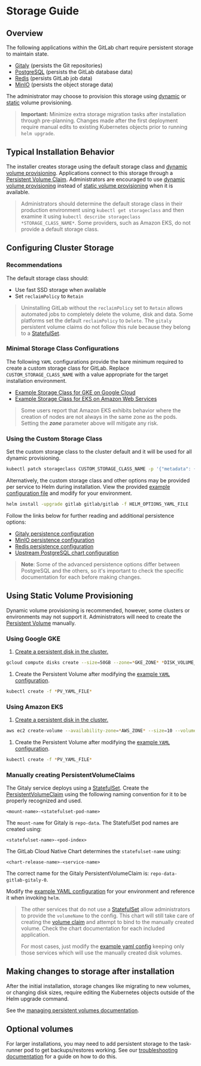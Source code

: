 # Storage Guide

## Overview

The following applications within the GitLab chart require persistent storage to maintain state.

- [Gitaly](../charts/gitlab/gitaly/index.md) (persists the Git repositories)
- [PostgreSQL](https://github.com/bitnami/charts/tree/master/bitnami/postgresql) (persists the GitLab database data)
- [Redis](https://github.com/bitnami/charts/tree/master/bitnami/redis) (persists GitLab job data)
- [MinIO](../charts/minio/index.md) (persists the object storage data)

The administrator may choose to provision this storage using [dynamic][] or [static][] volume provisioning.

> **Important:** Minimize extra storage migration tasks after installation through pre-planning. Changes made
> after the first deployment require manual edits to existing Kubernetes objects prior to running `helm upgrade`.

## Typical Installation Behavior

The installer creates storage using the default storage class and [dynamic volume provisioning][dynamic]. Applications
connect to this storage through a [Persistent Volume Claim][pvc]. Administrators are encouraged to use [dynamic volume provisioning][dynamic]
instead of [static volume provisioning][static] when it is available.

> Administrators should determine the default storage class in their production environment using `kubectl get storageclass`
> and then examine it using `kubectl describe storageclass *STORAGE_CLASS_NAME*`. Some providers, such as Amazon EKS, do not provide a default storage class.

## Configuring Cluster Storage

### Recommendations

The default storage class should:

- Use fast SSD storage when available
- Set `reclaimPolicy` to `Retain`

> Uninstalling GitLab without the `reclaimPolicy` set to `Retain` allows automated jobs to completely delete the volume, disk and data.
> Some platforms set the default `reclaimPolicy` to `Delete`. The `gitaly` persistent volume claims do not follow this rule because
> they belong to a [StatefulSet][].

### Minimal Storage Class Configurations

The following `YAML` configurations provide the bare minimum required to create a custom storage class for GitLab. Replace
`CUSTOM_STORAGE_CLASS_NAME` with a value appropriate for the target installation environment.

- [Example Storage Class for GKE on Google Cloud](https://gitlab.com/gitlab-org/charts/gitlab/blob/master/examples/storage/gke_storage_class.yml)
- [Example Storage Class for EKS on Amazon Web Services](https://gitlab.com/gitlab-org/charts/gitlab/blob/master/examples/storage/eks_storage_class.yml)

> Some users report that Amazon EKS exhibits behavior where the creation of nodes are not always
> in the same zone as the pods. Setting the ***zone*** parameter above will mitigate any risk.

### Using the Custom Storage Class

Set the custom storage class to the cluster default and it will be used for all dynamic provisioning.

```sh
kubectl patch storageclass CUSTOM_STORAGE_CLASS_NAME -p '{"metadata": {"annotations":{"storageclass.kubernetes.io/is-default-class":"true"}}}'
```

Alternatively, the custom storage class and other options may be provided per service to Helm during installation. View
the provided [example configuration file](https://gitlab.com/gitlab-org/charts/gitlab/blob/master/examples/storage/helm_options.yml) and modify for your environment.

```sh
helm install -upgrade gitlab gitlab/gitlab -f HELM_OPTIONS_YAML_FILE
```

Follow the links below for further reading and additional persistence options:

- [Gitaly persistence configuration](../charts/gitlab/gitaly/index.md#git-repository-persistence)
- [MinIO persistence configuration](../charts/minio/index.md#persistence)
- [Redis persistence configuration](https://github.com/bitnami/charts/tree/master/bitnami/redis#persistence)
- [Upstream PostgreSQL chart configuration](https://github.com/bitnami/charts/tree/master/bitnami/postgresql#configuration-and-installation-details)

> **Note**: Some of the advanced persistence options differ between PostgreSQL and the others, so it's important to check
> the specific documentation for each before making changes.

## Using Static Volume Provisioning

Dynamic volume provisioning is recommended, however, some clusters or environments may not support it. Administrators
will need to create the [Persistent Volume][pv] manually.

### Using Google GKE

1. [Create a persistent disk in the cluster.](https://kubernetes.io/docs/concepts/storage/volumes/#creating-a-pd)

```sh
gcloud compute disks create --size=50GB --zone=*GKE_ZONE* *DISK_VOLUME_NAME*
```

1. Create the Persistent Volume after modifying the [example `YAML` configuration](https://gitlab.com/gitlab-org/charts/gitlab/blob/master/examples/storage/gke_pv_example.yml).

```sh
kubectl create -f *PV_YAML_FILE*
```

### Using Amazon EKS

1. [Create a persistent disk in the cluster.](https://kubernetes.io/docs/concepts/storage/volumes/#creating-an-ebs-volume)

```sh
aws ec2 create-volume --availability-zone=*AWS_ZONE* --size=10 --volume-type=gp2
```

1. Create the Persistent Volume after modifying the [example `YAML` configuration](https://gitlab.com/gitlab-org/charts/gitlab/blob/master/examples/storage/eks_pv_example.yml).

```sh
kubectl create -f *PV_YAML_FILE*
```

### Manually creating PersistentVolumeClaims

The Gitaly service deploys using a [StatefulSet][]. Create the [PersistentVolumeClaim][pvc]
using the following naming convention for it to be properly recognized and used.

```plaintext
<mount-name>-<statefulset-pod-name>
```

The `mount-name` for Gitaly is `repo-data`. The StatefulSet pod names are created using:

```plaintext
<statefulset-name>-<pod-index>
```

The GitLab Cloud Native Chart determines the `statefulset-name` using:

```plaintext
<chart-release-name>-<service-name>
```

The correct name for the Gitaly PersistentVolumeClaim is: `repo-data-gitlab-gitaly-0`.

Modify the [example YAML configuration](https://gitlab.com/gitlab-org/charts/gitlab/blob/master/examples/storage/gitaly_persistent_volume_claim.yml) for your environment and reference it when invoking `helm`.

> The other services that do not use a [StatefulSet][] allow administrators to provide the `volumeName`
> to the config. This chart will still take care of creating the [volume claim][pvc] and attempt to bind
> to the manually created volume. Check the chart documentation for each included application.
>
> For most cases, just modify the [example yaml config](https://gitlab.com/gitlab-org/charts/gitlab/blob/master/examples/storage/use_manual_volumes.yml) keeping only those services which
> will use the manually created disk volumes.

## Making changes to storage after installation

After the initial installation, storage changes like migrating to new volumes,
or changing disk sizes, require editing the Kubernetes objects outside of the
Helm upgrade command.

See the [managing persistent volumes documentation](../advanced/persistent-volumes/index.md).

## Optional volumes

For larger installations, you may need to add persistent storage to the task-runner pod to get backups/restores working. See our [troubleshooting documentation](../backup-restore/#pod-eviction-issues) for a guide on how to do this.

[pv]: https://kubernetes.io/docs/concepts/storage/persistent-volumes/#persistent-volumes
[pvc]: https://kubernetes.io/docs/concepts/storage/persistent-volumes/#persistentvolumeclaims
[Storage Class]: https://kubernetes.io/docs/concepts/storage/storage-classes/
[StatefulSet]: https://kubernetes.io/docs/concepts/workloads/controllers/statefulset/
[dynamic]: https://kubernetes.io/docs/concepts/storage/persistent-volumes/#dynamic
[static]: https://kubernetes.io/docs/concepts/storage/persistent-volumes/#static
